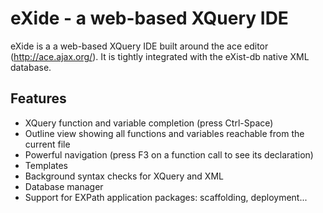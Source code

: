 eXide - a web-based XQuery IDE
==============================

eXide is a a web-based XQuery IDE built around the ace editor (http://ace.ajax.org/).
It is tightly integrated with the eXist-db native XML database.

Features
--------

* XQuery function and variable completion (press Ctrl-Space)
* Outline view showing all functions and variables reachable from the current file
* Powerful navigation (press F3 on a function call to see its declaration)
* Templates
* Background syntax checks for XQuery and XML
* Database manager
* Support for EXPath application packages: scaffolding, deployment...
